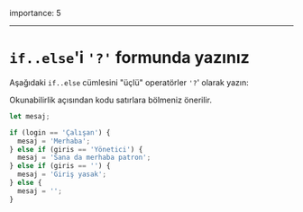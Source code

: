 importance: 5

---

# `if..else`'i `'?'` formunda yazınız

Aşağıdaki `if..else` cümlesini "üçlü" operatörler `'?`' olarak yazın:

Okunabilirlik açısından kodu satırlara bölmeniz önerilir.

```js
let mesaj;

if (login == 'Çalışan') {
  mesaj = 'Merhaba';
} else if (giris == 'Yönetici') {
  mesaj = 'Sana da merhaba patron';
} else if (giris == '') {
  mesaj = 'Giriş yasak';
} else {
  mesaj = '';
}
```
